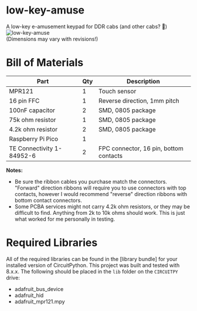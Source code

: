 # low-key-amuse
A low-key e-amusement keypad for DDR cabs (and other cabs? :eyes:)  
![low-key-amuse](https://github.com/dj505/low-key-amuse/assets/7433694/1c3370ba-a7a8-468d-b17d-9ddef1876e4a)  
(Dimensions may vary with revisions!)

# Bill of Materials
|           Part           | Qty |              Description              |
|--------------------------|-----|---------------------------------------|
|MPR121                    |1    |Touch sensor                           |
|16 pin FFC                |1    |Reverse direction, 1mm pitch           |
|100nF capacitor           |2    |SMD, 0805 package                      |
|75k ohm resistor          |1    |SMD, 0805 package                      |
|4.2k ohm resistor         |2    |SMD, 0805 package                      |
|Raspberry Pi Pico         |1    |                                       |
|TE Connectivity 1-84952-6 |2    |FPC connector, 16 pin, bottom contacts |

**Notes:**
* Be sure the ribbon cables you purchase match the connectors. "Forward" direction ribbons will require you to use connectors with top contacts, however I would recommend "reverse" direction ribbons with bottom contact connectors.
* Some PCBA services might not carry 4.2k ohm resistors, or they may be difficult to find. Anything from 2k to 10k ohms should work. This is just what worked for me personally in testing.

# Required Libraries
All of the required libraries can be found in the [library bundle] for your installed version of CircuitPython. This project was built and tested with 8.x.x. The following should be placed in the `lib` folder on the `CIRCUITPY` drive:
* adafruit_bus_device
* adafruit_hid
* adafruit_mpr121.mpy
